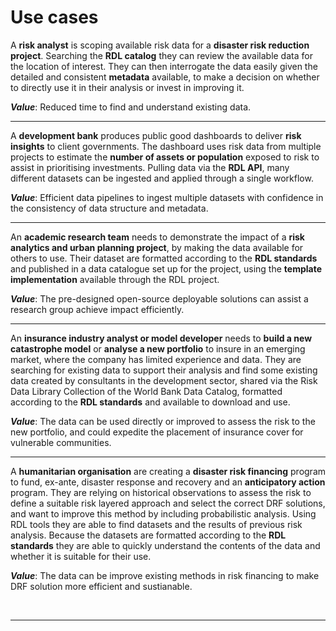 # Use cases

A **risk analyst** is scoping available risk data for a **disaster risk reduction project**. Searching the **RDL catalog** they can review the available data for the location of interest. They can then interrogate the data easily given the detailed and consistent **metadata** available, to make a decision on whether to directly use it in their analysis or invest in improving it.

***Value***: Reduced time to find and understand existing data.

<hr>

A **development bank** produces public good dashboards to deliver **risk insights** to client governments. The dashboard uses risk data from multiple projects to estimate the **number of assets or population** exposed to risk to assist in prioritising investments. Pulling data via the **RDL API**, many different datasets can be ingested and applied through a single workflow.

***Value***: Efficient data pipelines to ingest multiple datasets with confidence in the consistency of data structure and metadata.

<hr>

An **academic research team** needs to demonstrate the impact of a **risk analytics and urban planning project**, by making the data available for others to use. Their dataset are formatted according to the **RDL standards** and published in a data catalogue set up for the project, using the **template implementation** available through the RDL project.

***Value***: The pre-designed open-source deployable solutions can assist a research group achieve impact efficiently.

<hr>

An **insurance industry analyst or model developer** needs to **build a new catastrophe model** or **analyse a new portfolio** to insure in an emerging market, where the company has limited experience and data. They are searching for existing data to support their analysis and find some existing data created by consultants in the development sector, shared via the Risk Data Library Collection of the World Bank Data Catalog, formatted according to the **RDL standards** and available to download and use.

***Value***: The data can be used directly or improved to assess the risk to the new portfolio, and could expedite the placement of insurance cover for vulnerable communities.

<hr>

A **humanitarian organisation** are creating a **disaster risk financing** program to fund, ex-ante, disaster response and recovery and an **anticipatory action** program. They are relying on historical observations to assess the risk to define a suitable risk layered approach and select the correct DRF solutions, and want to improve this method by including probabilistic analysis. Using RDL tools they are able to find datasets and the results of previous risk analysis. Because the datasets are formatted according to the **RDL standards** they are able to quickly understand the contents of the data and whether it is suitable for their use.

***Value***: The data can be improve existing methods in risk financing to make DRF solution more efficient and sustianable.

<br><hr>
